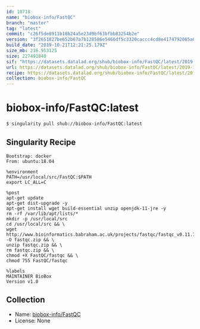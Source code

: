 ```yaml
---
id: 10718
name: "biobox-info/FastQC"
branch: "master"
tag: "latest"
commit: "c26f5de8911b18b24a5e23d9bf63bfbb83254b2e"
version: "3f2651827be652b67a7b128586e5466df5c3320caccc4cd8e4174792065a062a"
build_date: "2019-10-21T12:21:25.179Z"
size_mb: 216.953125
size: 227491840
sif: "https://datasets.datalad.org/shub/biobox-info/FastQC/latest/2019-10-21-c26f5de8-3f265182/3f2651827be652b67a7b128586e5466df5c3320caccc4cd8e4174792065a062a.sif"
url: https://datasets.datalad.org/shub/biobox-info/FastQC/latest/2019-10-21-c26f5de8-3f265182/
recipe: https://datasets.datalad.org/shub/biobox-info/FastQC/latest/2019-10-21-c26f5de8-3f265182/Singularity
collection: biobox-info/FastQC
---
```


# biobox-info/FastQC:latest

```bash
$ singularity pull shub://biobox-info/FastQC:latest
```

## Singularity Recipe

```singularity
Bootstrap: docker
From: ubuntu:18.04

%environment
PATH=/usr/local/src/FastQC:$PATH
export LC_ALL=C

%post
apt-get update 
apt-get dist-upgrade -y 
apt-get install wget build-essential unzip openjdk-11-jre -y 
rm -rf /var/lib/apt/lists/*
mkdir -p /usr/local/src
cd /usr/local/src && \
wget http://www.bioinformatics.babraham.ac.uk/projects/fastqc/fastqc_v0.11.7.zip -O fastqc.zip && \
unzip fastqc.zip && \
rm fastqc.zip && \
chmod +X FastQC/fastqc && \
chmod 755 FastQC/fastqc

%labels
MAINTAINER BioBox
Version v1.0
```

## Collection

 - Name: [biobox-info/FastQC](https://github.com/biobox-info/FastQC)
 - License: None

